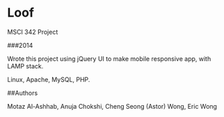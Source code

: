 # Loof
MSCI 342 Project

###2014

Wrote this project using jQuery UI to make mobile responsive app, with LAMP stack.

Linux, Apache, MySQL, PHP.

##Authors

Motaz Al-Ashhab, Anuja Chokshi, Cheng Seong (Astor) Wong, Eric Wong
